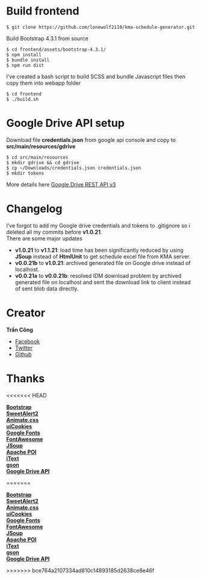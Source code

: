 <h1 id="build-frontend">Build frontend</h1>
<pre><code>$ git clone https://github.com/lonewolf2110/kma-schedule-generator.git
</code></pre>
<p>Build Bootstrap 4.3.1 from source</p>
<pre><code>$ cd frontend/assets/bootstrap-4.3.1/
$ npm install
$ bundle install
$ npm run dist
</code></pre>
<p>I’ve created a bash script to build SCSS and bundle Javascript files then copy them into webapp folder</p>
<pre><code>$ cd frontend
$ ./build.sh
</code></pre>
<h1 id="google-drive-api-setup">Google Drive API setup</h1>
<p>Download file <strong>credentials.json</strong> from google api console and copy to <strong>src/main/resources/gdrive</strong></p>
<pre><code>$ cd src/main/resources
$ mkdir gdrive &amp;&amp; cd gdrive
$ cp ~/Downloads/credentials.json credentials.json
$ mkdir tokens
</code></pre>
<p>More details here <a href="https://developers.google.com/drive/api/v3/about-sdk">Google Drive REST API v3</a></p>
<h1 id="changelog">Changelog</h1>
<p>I’ve forgot to add my Google drive credentials and tokens to .gitignore so i deleted all my commits before <strong>v1.0.21</strong>.<br>
There are some major updates</p>
<ul>
<li><strong>v1.0.21</strong> to <strong>v1.1.21</strong>: load time has been significantly reduced by using <strong>JSoup</strong> instead of <strong>HtmlUnit</strong> to get schedule excel file from KMA server.</li>
<li><strong>v0.0.21b</strong> to <strong>v1.0.21</strong>: archived generated file on Google drive instead of localhost.</li>
<li><strong>v0.0.21a</strong> to <strong>v0.0.21b</strong>: resolved IDM download problem by archived generated file on localhost and sent the download link to client instead of sent blob data directly.</li>
</ul>
<h1 id="creator">Creator</h1>
<p><strong>Trần Công</strong></p>
<ul>
<li><a href="https://facebook.com/nopain.2110" target="_blank">Facebook</a></li>
<li><a href="https://twitter.com/nopain2110" target="_blank">Twitter</a></li>
<li><a href="https://github.com/nopain2110" target="_blank">Github</a></li>
</ul>
<h1 id="thanks">Thanks</h1>
<<<<<<< HEAD
<p><strong><a href="http://getbootstrap.com/">Bootstrap</a></strong><br>
<strong><a href="https://sweetalert2.github.io/">SweetAlert2</a></strong><br>
<strong><a href="https://daneden.github.io/animate.css/">Animate.css</a></strong><br>
<strong><a href="https://uicookies.com/">uiCookies</a></strong><br>
<strong><a href="https://www.google.com/fonts/">Google Fonts</a></strong><br>
<strong><a href="https://fontawesome.com/">FontAwesome</a></strong><br>
<strong><a href="https://jsoup.org/">JSoup</a></strong><br>
<strong><a href="https://poi.apache.org/">Apache POI</a></strong><br>
<strong><a href="https://itextpdf.com/en">iText</a></strong><br>
<strong><a href="https://github.com/google/gson">gson</a></strong><br>
<strong><a href="https://developers.google.com/drive/">Google Drive API</a></strong></p>
=======
<p><strong><a href="http://getbootstrap.com/" target="_blank">Bootstrap</a></strong><br>
<strong><a href="https://sweetalert2.github.io/" target="_blank">SweetAlert2</a></strong><br>
<strong><a href="https://daneden.github.io/animate.css/" target="_blank">Animate.css</a></strong><br>
<strong><a href="https://uicookies.com/" target="_blank">uiCookies</a></strong><br>
<strong><a href="https://www.google.com/fonts/" target="_blank">Google Fonts</a></strong><br>
<strong><a href="https://fontawesome.com/" target="_blank">FontAwesome</a></strong><br>
<strong><a href="https://jsoup.org/" target="_blank">JSoup</a></strong><br>
<strong><a href="https://poi.apache.org/" target="_blank">Apache POI</a></strong><br>
<strong><a href="https://itextpdf.com/en" target="_blank">iText</a></strong><br>
<strong><a href="https://github.com/google/gson" target="_blank">gson</a></strong><br>
<strong><a href="https://developers.google.com/drive/" target="_blank">Google Drive API</a></strong></p>
>>>>>>> bce764a2107334ad810c14893185d2638ce8e46f

